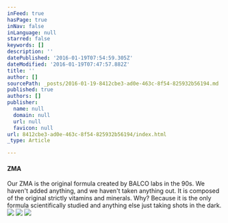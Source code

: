 ```yaml
---
inFeed: true
hasPage: true
inNav: false
inLanguage: null
starred: false
keywords: []
description: ''
datePublished: '2016-01-19T07:54:59.305Z'
dateModified: '2016-01-19T07:47:57.882Z'
title: ''
author: []
sourcePath: _posts/2016-01-19-8412cbe3-ad0e-463c-8f54-825932b56194.md
published: true
authors: []
publisher:
  name: null
  domain: null
  url: null
  favicon: null
url: 8412cbe3-ad0e-463c-8f54-825932b56194/index.html
_type: Article

---
```

#### ZMA

Our ZMA is the original formula created by BALCO labs in the 90s. We haven't added anything, and we haven't taken anything out. It is composed of the original strictly vitamins and minerals. Why? Because it is the only formula scientifically studied and anything else just taking shots in the dark.
![](https://the-grid-user-content.s3-us-west-2.amazonaws.com/f79e36c9-e516-4ebb-81ad-17185ee233d4.jpg)
![](https://the-grid-user-content.s3-us-west-2.amazonaws.com/a93d26c2-fb94-44ee-b839-9aae1538a829.jpg)
![](https://the-grid-user-content.s3-us-west-2.amazonaws.com/3c39e4b6-ee66-4daf-bbb7-1cc91a539beb.jpg)